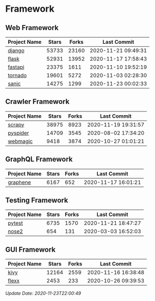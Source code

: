 # Framework

## Web Framework
| Project Name | Stars | Forks | Last Commit |
| ------------ | ----- | ----- | ----------- |
| [django](https://github.com/django/django) | 53733 | 23160 | 2020-11-21 09:49:31 |
| [flask](https://github.com/pallets/flask) | 52931 | 13952 | 2020-11-17 17:58:43 |
| [fastapi](https://github.com/tiangolo/fastapi) | 23375 | 1611 | 2020-11-10 19:52:19 |
| [tornado](https://github.com/tornadoweb/tornado) | 19601 | 5272 | 2020-11-03 02:28:30 |
| [sanic](https://github.com/huge-success/sanic) | 14275 | 1299 | 2020-11-23 00:02:33 |

## Crawler Framework
| Project Name | Stars | Forks | Last Commit |
| ------------ | ----- | ----- | ----------- |
| [scrapy](https://github.com/scrapy/scrapy) | 38975 | 8923 | 2020-11-19 19:31:57 |
| [pyspider](https://github.com/binux/pyspider) | 14709 | 3545 | 2020-08-02 17:34:20 |
| [webmagic](https://github.com/code4craft/webmagic) | 9418 | 3874 | 2020-10-27 01:01:21 |

## GraphQL Framework
| Project Name | Stars | Forks | Last Commit |
| ------------ | ----- | ----- | ----------- |
| [graphene](https://github.com/graphql-python/graphene) | 6167 | 652 | 2020-11-17 16:01:21 |

## Testing Framework
| Project Name | Stars | Forks | Last Commit |
| ------------ | ----- | ----- | ----------- |
| [pytest](https://github.com/pytest-dev/pytest) | 6735 | 1570 | 2020-11-21 18:47:27 |
| [nose2](https://github.com/nose-devs/nose2) | 654 | 131 | 2020-03-03 16:52:03 |

## GUI Framework
| Project Name | Stars | Forks | Last Commit |
| ------------ | ----- | ----- | ----------- |
| [kivy](https://github.com/kivy/kivy) | 12164 | 2559 | 2020-11-16 16:38:48 |
| [flexx](https://github.com/flexxui/flexx) | 2453 | 233 | 2020-10-26 09:39:53 |

*Update Date: 2020-11-23T22:00:49*